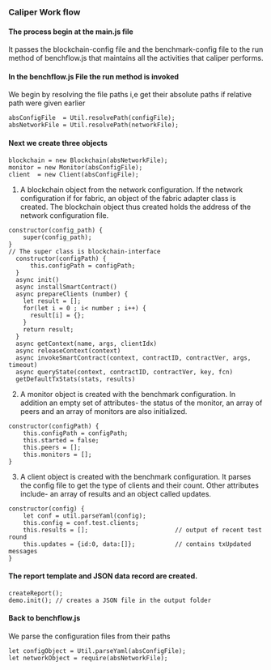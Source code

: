### Caliper Work flow

#### The process begin at the main.js file
It passes the blockchain-config file and the benchmark-config file to the run method of benchflow.js that maintains all the activities that caliper performs.

#### In the benchflow.js File the run method is invoked
We begin by resolving the file paths i,e get their absolute paths if relative path were given earlier
```
absConfigFile  = Util.resolvePath(configFile);
absNetworkFile = Util.resolvePath(networkFile);
```

#### Next we create three objects
```
blockchain = new Blockchain(absNetworkFile);
monitor = new Monitor(absConfigFile);
client  = new Client(absConfigFile);
```
1. A blockchain object from the network configuration. If the network configuration if for fabric, an object of the fabric adapter class is created. The blockchain object thus created holds the address of the network configuration file.
```
constructor(config_path) {
    super(config_path);
}
// The super class is blockchain-interface
  constructor(configPath) {
      this.configPath = configPath;
  }
  async init()
  async installSmartContract()
  async prepareClients (number) {
    let result = [];        
    for(let i = 0 ; i< number ; i++) {            
      result[i] = {};        
    }        
    return result;    
  }  
  async getContext(name, args, clientIdx)    
  async releaseContext(context)   
  async invokeSmartContract(context, contractID, contractVer, args, timeout)    
  async queryState(context, contractID, contractVer, key, fcn)    
  getDefaultTxStats(stats, results)
```


2. A monitor object is created with the benchmark configuration. In addition an empty set of attributes- the status of the monitor, an array of peers and an array of monitors are also initialized.
```
constructor(configPath) {
    this.configPath = configPath;
    this.started = false;
    this.peers = [];
    this.monitors = [];
}
```


3. A client object is created with the benchmark configuration. It parses the config file to get the type of clients and their count. Other attributes include- an array of results and an object called updates.
```
constructor(config) {
    let conf = util.parseYaml(config);
    this.config = conf.test.clients;
    this.results = [];                        // output of recent test round
    this.updates = {id:0, data:[]};           // contains txUpdated messages
}
```

#### The report template and JSON data record are created.
```
createReport();
demo.init(); // creates a JSON file in the output folder
```

#### Back to benchflow.js
We parse the configuration files from their paths
```
let configObject = Util.parseYaml(absConfigFile);
let networkObject = require(absNetworkFile);
```
